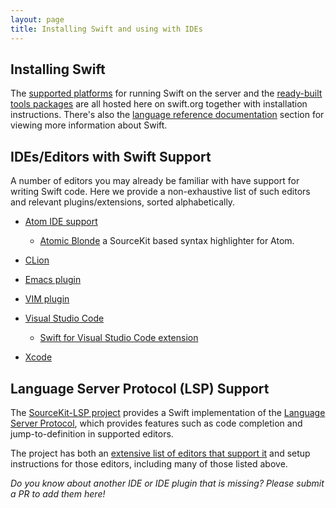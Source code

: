 ```yaml
---
layout: page
title: Installing Swift and using with IDEs
---
```


## Installing Swift

The [supported platforms](/platform-support/) for running Swift on the server and the [ready-built tools packages](/download/) are all hosted here on swift.org together with installation instructions. There's also the [language reference documentation](/documentation/) section for viewing more information about Swift.

## IDEs/Editors with Swift Support

A number of editors you may already be familiar with have support for writing Swift code. Here we provide a non-exhaustive list of such editors and relevant plugins/extensions, sorted alphabetically.

* [Atom IDE support](https://atom.io/packages/ide-swift)
    * [Atomic Blonde](https://atom.io/packages/atomic-blonde) a SourceKit based syntax highlighter for Atom.

* [CLion](https://www.jetbrains.com/help/clion/swift.html)

* [Emacs plugin](https://github.com/swift-emacs/swift-mode)

* [VIM plugin](https://github.com/keith/swift.vim)

* [Visual Studio Code](https://code.visualstudio.com)
    * [Swift for Visual Studio Code extension](https://marketplace.visualstudio.com/items?itemName=sswg.swift-lang)

* [Xcode](https://developer.apple.com/xcode/ide/)

## Language Server Protocol (LSP) Support

The [SourceKit-LSP project](https://github.com/apple/sourcekit-lsp) provides a Swift implementation of the [Language Server Protocol](https://microsoft.github.io/language-server-protocol/), which provides features such as code completion and jump-to-definition in supported editors.

The project has both an [extensive list of editors that support it](https://github.com/apple/sourcekit-lsp/tree/main/Editors) and setup instructions for those editors, including many of those listed above.

_Do you know about another IDE or IDE plugin that is missing? Please submit a PR to add them here!_
